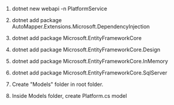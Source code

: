 1. dotnet new webapi -n PlatformService

2. dotnet add package AutoMapper.Extensions.Microsoft.DependencyInjection
3. dotnet add package Microsoft.EntityFrameworkCore
4. dotnet add package Microsoft.EntityFrameworkCore.Design
5. dotnet add package Microsoft.EntityFrameworkCore.InMemory
6. dotnet add package Microsoft.EntityFrameworkCore.SqlServer

7. Create "Models" folder in root folder.
8. Inside Models folder, create Platform.cs model